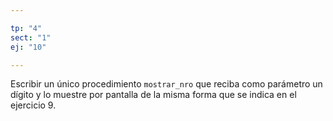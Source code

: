 ```yaml
---

tp: "4"
sect: "1"
ej: "10"

---
```


Escribir un único procedimiento ```mostrar_nro``` que reciba como parámetro un dígito y lo muestre por pantalla de la misma forma que se indica en el ejercicio 9.